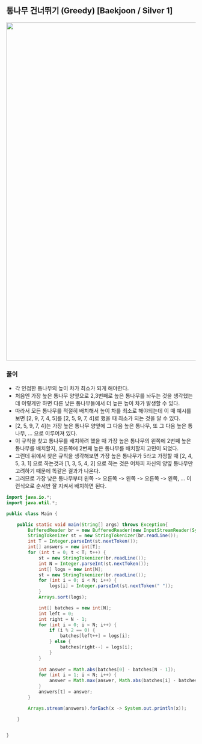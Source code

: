 ## 통나무 건너뛰기 (Greedy) [Baekjoon / Silver 1]

<img src="https://user-images.githubusercontent.com/35963403/202881359-555f9cfe-d059-4885-8710-e15f5b47963d.png" width="900">

### 풀이

- 각 인접한 통나무의 높이 차가 최소가 되게 해야한다.
- 처음엔 가장 높은 통나무 양옆으로 2,3번째로 높은 통나무를 놔두는 것을 생각했는데 이렇게만 하면 다른 낮은 통나무들에서 더 높은 높이 차가 발생할 수 있다.
- 따라서 모든 통나무를 적절히 배치해서 높이 차를 최소로 해야되는데 이 때 예시를 보면 [2, 9, 7, 4, 5]를 [2, 5, 9, 7, 4]로 했을 때 최소가 되는 것을 알 수 있다.
- [2, 5, 9, 7, 4]는 가장 높은 통나무 양옆에 그 다음 높은 통나무, 또 그 다음 높은 통나무, ... 으로 이루어져 있다.
- 이 규칙을 찾고 통나무를 배치하려 했을 때 가장 높은 통나무의 왼쪽에 2번째 높은 통나무를 배치할지, 오른쪽에 2번째 높은 통나무를 배치할지 고민이 되었다.
- 그런데 위에서 찾은 규칙을 생각해보면 가장 높은 통나무가 5라고 가정할 때 [2, 4, 5, 3, 1] 으로 하는것과 [1, 3, 5, 4, 2] 으로 하는 것은 어차피 자신의 양옆 통나무만 고려하기 때문에 똑같은 결과가 나온다.
- 그러므로 가장 낮은 통나무부터 왼쪽 -> 오른쪽 -> 왼쪽 -> 오른쪽 -> 왼쪽, ... 이런식으로 순서만 잘 지켜서 배치하면 된다.

```java
import java.io.*;
import java.util.*;

public class Main {

    public static void main(String[] args) throws Exception{
        BufferedReader br = new BufferedReader(new InputStreamReader(System.in));
        StringTokenizer st = new StringTokenizer(br.readLine());
        int T = Integer.parseInt(st.nextToken());
        int[] answers = new int[T];
        for (int t = 0; t < T; t++) {
            st = new StringTokenizer(br.readLine());
            int N = Integer.parseInt(st.nextToken());
            int[] logs = new int[N];
            st = new StringTokenizer(br.readLine());
            for (int i = 0; i < N; i++) {
                logs[i] = Integer.parseInt(st.nextToken(" "));
            }
            Arrays.sort(logs);

            int[] batches = new int[N];
            int left = 0;
            int right = N - 1;
            for (int i = 0; i < N; i++) {
                if (i % 2 == 0) {
                    batches[left++] = logs[i];
                } else {
                    batches[right--] = logs[i];
                }
            }
            
            int answer = Math.abs(batches[0] - batches[N - 1]);
            for (int i = 1; i < N; i++) {
                answer = Math.max(answer, Math.abs(batches[i] - batches[i - 1]));
            }
            answers[t] = answer;
        }

        Arrays.stream(answers).forEach(x -> System.out.println(x));

    }


}
```